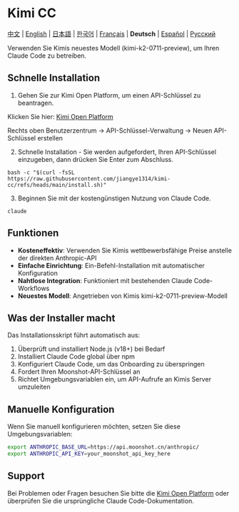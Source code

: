 # Kimi CC

[中文](README.md) | [English](README_EN.md) | [日本語](README_JA.md) | [한국어](README_KO.md) | [Français](README_FR.md) | **Deutsch** | [Español](README_ES.md) | [Русский](README_RU.md)

Verwenden Sie Kimis neuestes Modell (kimi-k2-0711-preview), um Ihren Claude Code zu betreiben.

## Schnelle Installation

1. Gehen Sie zur Kimi Open Platform, um einen API-Schlüssel zu beantragen.

Klicken Sie hier: [Kimi Open Platform](https://platform.moonshot.cn/)

Rechts oben Benutzerzentrum -> API-Schlüssel-Verwaltung -> Neuen API-Schlüssel erstellen

2. Schnelle Installation - Sie werden aufgefordert, Ihren API-Schlüssel einzugeben, dann drücken Sie Enter zum Abschluss.

```shell
bash -c "$(curl -fsSL https://raw.githubusercontent.com/jiangye1314/kimi-cc/refs/heads/main/install.sh)"
```

3. Beginnen Sie mit der kostengünstigen Nutzung von Claude Code.

```shell
claude
```

## Funktionen

- **Kosteneffektiv**: Verwenden Sie Kimis wettbewerbsfähige Preise anstelle der direkten Anthropic-API
- **Einfache Einrichtung**: Ein-Befehl-Installation mit automatischer Konfiguration
- **Nahtlose Integration**: Funktioniert mit bestehenden Claude Code-Workflows
- **Neuestes Modell**: Angetrieben von Kimis kimi-k2-0711-preview-Modell

## Was der Installer macht

Das Installationsskript führt automatisch aus:
1. Überprüft und installiert Node.js (v18+) bei Bedarf
2. Installiert Claude Code global über npm
3. Konfiguriert Claude Code, um das Onboarding zu überspringen
4. Fordert Ihren Moonshot-API-Schlüssel an
5. Richtet Umgebungsvariablen ein, um API-Aufrufe an Kimis Server umzuleiten

## Manuelle Konfiguration

Wenn Sie manuell konfigurieren möchten, setzen Sie diese Umgebungsvariablen:

```bash
export ANTHROPIC_BASE_URL=https://api.moonshot.cn/anthropic/
export ANTHROPIC_API_KEY=your_moonshot_api_key_here
```

## Support

Bei Problemen oder Fragen besuchen Sie bitte die [Kimi Open Platform](https://platform.moonshot.cn/) oder überprüfen Sie die ursprüngliche Claude Code-Dokumentation. 